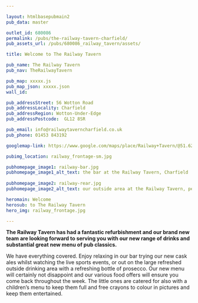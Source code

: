 ```yaml
---

layout: htmlbasepubmain2
pub_data: master

outlet_id: 680086
permalink: /pubs/the-railway-tavern-charfield/
pub_assets_url: /pubs/680086_railway_tavern/assets/

title: Welcome to The Railway Tavern

pub_name: The Railway Tavern
pub_nav: TheRailwayTavern

pub_map: xxxxx.js
pub_map_json: xxxxx.json
wall_id:

pub_addressStreet: 56 Wotton Road
pub_addressLocality: Charfield
pub_addressRegion: Wotton-Under-Edge
pub_addressPostcode:  GL12 8SR

pub_email: info@railwaytaverncharfield.co.uk
pub_phone: 01453 843192

googlemap-link: https://www.google.com/maps/place/Railway+Tavern/@51.629687,-2.396817,16z/data=!4m5!3m4!1s0x48719f3b0c15e613:0x356bde9dbc766463!8m2!3d51.629248!4d-2.399119?hl=en-GB

pubimg_location: railway_frontage-sm.jpg 

pubhomepage_image1: railway-bar.jpg
pubhomepage_image1_alt_text: the bar at the Railway Tavern, Charfield
 
pubhomepage_image2: railway-rear.jpg
pubhomepage_image2_alt_text: our outside area at the Railway Tavern, perfect when the sun shines

heromain: Welcome
herosub: to The Railway Tavern
hero_img: railway_frontage.jpg

---
```



<p><strong>The Railway Tavern has had a fantastic refurbishment and our brand new team are looking forward to serving you with our new range of drinks and substantial great new menu of pub classics.</strong></p>

<p>We have everything covered. Enjoy relaxing in our bar trying our new cask ales whilst watching the live sports events, or out on the large refreshed outside drinking area with a refreshing bottle of prosecco. Our new menu will certainly not disappoint and our various food offers will ensure you come back throughout the week. The little ones are catered for also with a children’s menu to keep them full and free crayons to colour in pictures and keep them entertained.</p>
